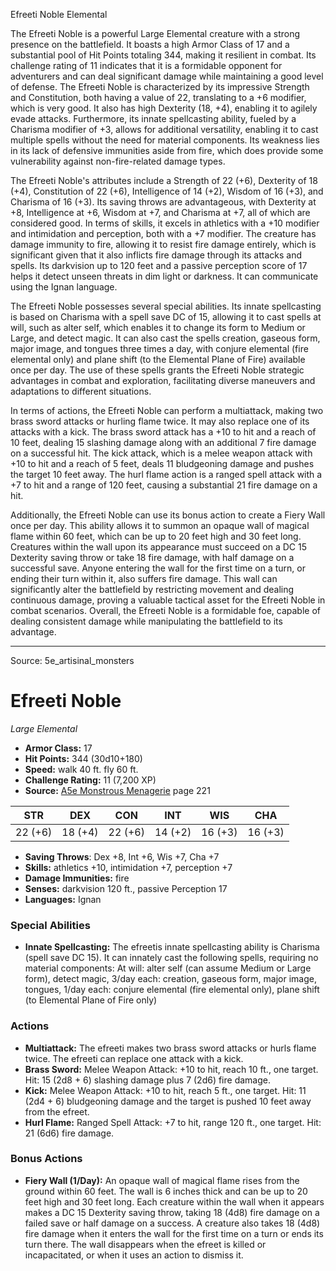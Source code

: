 <MonsterName/>Efreeti Noble</MonsterName>
<CreatureType/>Elemental</CreatureType>

<summary>The Efreeti Noble is a powerful Large Elemental creature with a strong presence on the battlefield. It boasts a high Armor Class of 17 and a substantial pool of Hit Points totaling 344, making it resilient in combat. Its challenge rating of 11 indicates that it is a formidable opponent for adventurers and can deal significant damage while maintaining a good level of defense. The Efreeti Noble is characterized by its impressive Strength and Constitution, both having a value of 22, translating to a +6 modifier, which is very good. It also has high Dexterity (18, +4), enabling it to agilely evade attacks. Furthermore, its innate spellcasting ability, fueled by a Charisma modifier of +3, allows for additional versatility, enabling it to cast multiple spells without the need for material components. Its weakness lies in its lack of defensive immunities aside from fire, which does provide some vulnerability against non-fire-related damage types. </summary>

<detail>

The Efreeti Noble's attributes include a Strength of 22 (+6), Dexterity of 18 (+4), Constitution of 22 (+6), Intelligence of 14 (+2), Wisdom of 16 (+3), and Charisma of 16 (+3). Its saving throws are advantageous, with Dexterity at +8, Intelligence at +6, Wisdom at +7, and Charisma at +7, all of which are considered good. In terms of skills, it excels in athletics with a +10 modifier and intimidation and perception, both with a +7 modifier. The creature has damage immunity to fire, allowing it to resist fire damage entirely, which is significant given that it also inflicts fire damage through its attacks and spells. Its darkvision up to 120 feet and a passive perception score of 17 helps it detect unseen threats in dim light or darkness. It can communicate using the Ignan language.

The Efreeti Noble possesses several special abilities. Its innate spellcasting is based on Charisma with a spell save DC of 15, allowing it to cast spells at will, such as alter self, which enables it to change its form to Medium or Large, and detect magic. It can also cast the spells creation, gaseous form, major image, and tongues three times a day, with conjure elemental (fire elemental only) and plane shift (to the Elemental Plane of Fire) available once per day. The use of these spells grants the Efreeti Noble strategic advantages in combat and exploration, facilitating diverse maneuvers and adaptations to different situations.

In terms of actions, the Efreeti Noble can perform a multiattack, making two brass sword attacks or hurling flame twice. It may also replace one of its attacks with a kick. The brass sword attack has a +10 to hit and a reach of 10 feet, dealing 15 slashing damage along with an additional 7 fire damage on a successful hit. The kick attack, which is a melee weapon attack with +10 to hit and a reach of 5 feet, deals 11 bludgeoning damage and pushes the target 10 feet away. The hurl flame action is a ranged spell attack with a +7 to hit and a range of 120 feet, causing a substantial 21 fire damage on a hit.

Additionally, the Efreeti Noble can use its bonus action to create a Fiery Wall once per day. This ability allows it to summon an opaque wall of magical flame within 60 feet, which can be up to 20 feet high and 30 feet long. Creatures within the wall upon its appearance must succeed on a DC 15 Dexterity saving throw or take 18 fire damage, with half damage on a successful save. Anyone entering the wall for the first time on a turn, or ending their turn within it, also suffers fire damage. This wall can significantly alter the battlefield by restricting movement and dealing continuous damage, proving a valuable tactical asset for the Efreeti Noble in combat scenarios. Overall, the Efreeti Noble is a formidable foe, capable of dealing consistent damage while manipulating the battlefield to its advantage.</detail>



---

Source: 5e_artisinal_monsters

# Efreeti Noble

*Large* *Elemental*

- **Armor Class:** 17
- **Hit Points:** 344 (30d10+180)
- **Speed:** walk 40 ft. fly 60 ft.
- **Challenge Rating:** 11 (7,200 XP)
- **Source:** [A5e Monstrous Menagerie](https://enpublishingrpg.com/products/level-up-monstrous-menagerie-a5e) page 221

| STR | DEX | CON | INT | WIS | CHA |
| --- | --- | --- | --- | --- | --- |
| 22 (+6) | 18 (+4) | 22 (+6) | 14 (+2) | 16 (+3) | 16 (+3) |

- **Saving Throws**: Dex +8, Int +6, Wis +7, Cha +7
- **Skills:** athletics +10, intimidation +7, perception +7
- **Damage Immunities:** fire
- **Senses:** darkvision 120 ft., passive Perception 17
- **Languages:** Ignan

### Special Abilities

- **Innate Spellcasting:** The efreetis innate spellcasting ability is Charisma (spell save DC 15). It can innately cast the following spells, requiring no material components: At will: alter self (can assume Medium or Large form), detect magic, 3/day each: creation, gaseous form, major image, tongues, 1/day each: conjure elemental (fire elemental only), plane shift (to Elemental Plane of Fire only)

### Actions

- **Multiattack:** The efreeti makes two brass sword attacks or hurls flame twice. The efreeti can replace one attack with a kick.
- **Brass Sword:** Melee Weapon Attack: +10 to hit, reach 10 ft., one target. Hit: 15 (2d8 + 6) slashing damage plus 7 (2d6) fire damage.
- **Kick:** Melee Weapon Attack: +10 to hit, reach 5 ft., one target. Hit: 11 (2d4 + 6) bludgeoning damage  and the target is pushed 10 feet away from the efreet.
- **Hurl Flame:** Ranged Spell Attack: +7 to hit, range 120 ft., one target. Hit: 21 (6d6) fire damage.

### Bonus Actions

- **Fiery Wall (1/Day):** An opaque wall of magical flame rises from the ground within 60 feet. The wall is 6 inches thick and can be up to 20 feet high and 30 feet long. Each creature within the wall when it appears makes a DC 15 Dexterity saving throw, taking 18 (4d8) fire damage on a failed save or half damage on a success. A creature also takes 18 (4d8) fire damage when it enters the wall for the first time on a turn or ends its turn there. The wall disappears when the efreet is killed or incapacitated, or when it uses an action to dismiss it.





